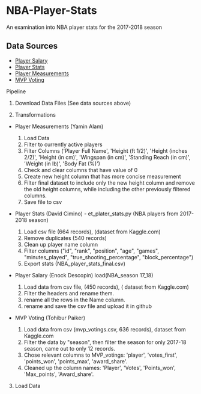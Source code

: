 # NBA-Player-Stats
An examination into NBA player stats for the 2017-2018 season


## Data Sources
* [Player Salary](https://www.kaggle.com/koki25ando/salary)
* [Player Stats](https://www.kaggle.com/mcamli/nba17-18)
* [Player Measurements](https://www.kaggle.com/whitefero/nba-players-measurements-19472017)
* [MVP Voting](https://www.kaggle.com/danchyy/nba-mvp-votings-through-history)

Pipeline

1. Download Data Files (See data sources above)

2. Transformations 
  * Player Measurements (Yamin Alam)
    1. Load Data
    2. Filter to currently active players
    3. Filter Columns ('Player Full Name', 'Height (ft 1/2)', 'Height (inches 2/2)', 'Height (in cm)',
                'Wingspan (in cm)', 'Standing Reach (in cm)', 'Weight (in lb)', 'Body Fat (%)')
    4. Check and clear columns that have value of 0
    5. Create new height column that has more concise measurement
    6. Filter final dataset to include only the new height column and remove the old height columns, while including the other 
    previously filtered columns.
    7. Save file to csv
    
  * Player Stats (David Cimino) - et_plater_stats.py (NBA players from 2017-2018 season)
    1. Load csv file (664 records), (dataset from Kaggle.com)
    2. Remove duplicates (540 records)
    3. Clean up player name column
    4. Filter columns ("id", "rank", "position", "age", "games", "minutes_played", "true_shooting_percentage", "block_percentage")
    5. Export stats (NBA_player_stats_final.csv)
  
  * Player Salary (Enock Descopin) load(NBA_season 17_18) 
    1. Load data from csv file, (450 records), ( dataset from Kaggle.com)
    2. Filter the headers and rename them.
    3. rename all the rows in the Name column.
    4. rename and save the csv file and upload it in github

  * MVP Voting (Tohibur Paiker)
    1. Load data from csv (mvp_votings.csv, 636 records), dataset from Kaggle.com
    2. Filter the data by "season", then filter the season for only 2017-18 season, came out to only 12 records.
    3. Chose relevant columns to MVP_votings: 'player', 'votes_first', 'points_won', 'points_max', 'award_share'.
    4. Cleaned up the column names: 'Player',	'Votes',	'Points_won',	'Max_points',	'Award_share'.
  
3. Load Data 
